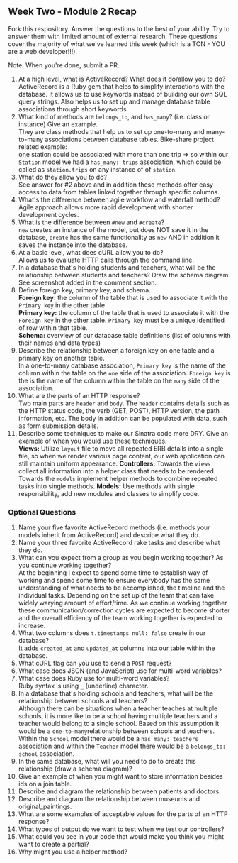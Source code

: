## Week Two - Module 2 Recap

Fork this respository. Answer the questions to the best of your ability. Try to answer them with limited amount of external research. These questions cover the majority of what we've learned this week (which is a TON - YOU are a web developer!!!). 

Note: When you're done, submit a PR. 

1. At a high level, what is ActiveRecord? What does it do/allow you to do?  
ActiveRecord is a Ruby gem that helps to simplify interactions with the database. It allows us to use keywords instead of building our own SQL query strings. Also helps us to set up and manage database table associations through short keywords.
2. What kind of methods are `belongs_to`, and `has_many`? (i.e. class or instance) Give an example.  
They are class methods that help us to set up one-to-many and many-to-many associations between database tables. Bike-share project related example:  
one station could be associated with more than one trip => so within our `Station` model we had a `has_many: trips` association, which could be called as `station.trips` on any instance of of `station`.
3. What do they allow you to do?  
See answer for #2 above and in addition these methods offer easy access to data from tables linked together through specific columns.
4. What's the difference between agile workflow and waterfall method?  
Agile approach allows more rapid development with shorter development cycles.
5. What is the difference between `#new` and `#create`?  
`new` creates an instance of the model, but does NOT save it in the database, `create` has the same functionality as `new` AND in addition it saves the instance into the database.
6. At a basic level, what does cURL allow you to do?  
Allows us to evaluate HTTP calls through the command line.
7. In a database that's holding students and teachers, what will be the relationship between students and teachers? Draw the schema diagram.  
See screenshot added in the comment section.
8. Define foreign key, primary key, and schema.  
__Foreign key:__ the column of the table that is used to associate it with the `Primary key` in the other table  
__Primary key:__ the column of the table that is used to associate it with the `Foreign key` in the other table. `Primary key` must be a unique identified of row within that table.  
__Schema:__ overview of our database table definitions (list of columns with their names and data types)
9. Describe the relationship between a foreign key on one table and a primary key on another table.  
In a one-to-many database association, `Primary key` is the name of the column within the table on the `one` side of the association. `Foreign key` is the is the name of the column within the table on the `many` side of the association.
10. What are the parts of an HTTP response?  
Two main parts are `header` and `body`. The `header` contains details such as the HTTP status code, the verb (GET, POST), HTTP version, the path information, etc. The body in addition can be populated with data, such as form submission details.
11. Describe some techniques to make our Sinatra code more DRY. Give an example of when you would use these techniques.  
__Views:__ Utilize `layout` file to move all repeated ERB details into a single file, so when we render various page content, our web application can still maintain uniform appearance.
__Controllers:__ Towards the `views` collect all information into a helper class that needs to be rendered. Towards the `models` implement helper methods to combine repeated tasks into single methods.
__Models:__ Use methods with single responsibility, add new modules and classes to simplify code.


### Optional Questions

1. Name your five favorite ActiveRecord methods (i.e. methods your models inherit from ActiveRecord) and describe what they do.
2. Name your three favorite ActiveRecord rake tasks and describe what they do.
4. What can you expect from a group as you begin working together? As you continue working together?  
At the beginning I expect to spend some time to establish way of working and spend some time to ensure everybody has the same understanding of what needs to be accomplished, the timeline and the individual tasks. Depending on the set up of the team that can take widely warying amount of effort/time. As we continue working together these communication/correction cycles are expected to become shorter and the overall efficiency of the team working together is expected to increase.
5. What two columns does `t.timestamps null: false` create in our database?  
It adds `created_at` and `updated_at` columns into our table within the database.
6. What cURL flag can you use to send a `POST` request?
7. What case does JSON (and JavaScript) use for multi-word variables?
8. What case does Ruby use for multi-word variables?  
Ruby syntax is using `_` (underline) character.
9. In a database that's holding schools and teachers, what will be the relationship between schools and teachers?  
Although there can be situations when a teacher teaches at multiple schools, it is more like to be a school having multiple teachers and a teacher would belong to a single school. Based on this assumption it would be a `one-to-many`relationship between schools and teachers.  
Within the `School` model there would be a `has_many: teachers` association and within the `Teacher` model there would be a `belongs_to: school` association.
10. In the same database, what will you need to do to create this relationship (draw a schema diagram)?
11. Give an example of when you might want to store information besides ids on a join table.
12. Describe and diagram the relationship between patients and doctors.
13. Describe and diagram the relationship between museums and original_paintings.
14. What are some examples of acceptable values for the parts of an HTTP response?
15. What types of output do we want to test when we test our controllers?
16. What could you see in your code that would make you think you might want to create a partial?
17. Why might you use a helper method?

